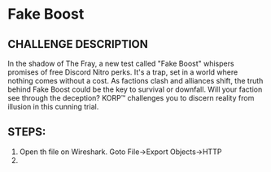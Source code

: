 # Fake Boost 
## CHALLENGE DESCRIPTION
In the shadow of The Fray, a new test called &quot;Fake Boost&quot; whispers promises of free Discord Nitro perks. It&#039;s a trap, set in a world where nothing comes without a cost. As factions clash and alliances shift, the truth behind Fake Boost could be the key to survival or downfall. Will your faction see through the deception? KORP™ challenges you to discern reality from illusion in this cunning trial.

## STEPS:
1. Open th file on Wireshark. Goto File->Export Objects->HTTP
2. 
